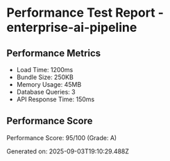 # Performance Test Report - enterprise-ai-pipeline

## Performance Metrics
- Load Time: 1200ms
- Bundle Size: 250KB
- Memory Usage: 45MB
- Database Queries: 3
- API Response Time: 150ms

## Performance Score
Performance Score: 95/100 (Grade: A)

Generated on: 2025-09-03T19:10:29.488Z
